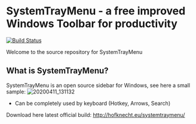 SystemTrayMenu - a free improved Windows Toolbar for productivity
=============================================================
[![Build Status](https://dev.azure.com/MarkusHofknecht/SystemTrayMenu/_build/latest?definitionId=1&branchName=master)](https://dev.azure.com/MarkusHofknecht/SystemTrayMenu/_build/latest?definitionId=1&branchName=master)

Welcome to the source repository for SystemTrayMenu

What is SystemTrayMenu?
------------------

SystemTrayMenu is an open source sidebar for Windows, see here a small sample:
![20200411_131132](https://user-images.githubusercontent.com/52528841/79042402-efe32200-7bf7-11ea-9af8-cf70e08f9c60.gif)
* Can be completely used by keyboard (Hotkey, Arrows, Search)

Download here latest official build:
http://hofknecht.eu/systemtraymenu/

